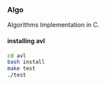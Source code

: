 ### Algo

Algorithms Implementation in C.

#### installing avl

```bash
cd avl
bash install
make test
./test
```

